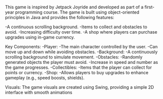 This game is inspired by Jetpack Joyride and developed as part of a first-year programming course. The game is built using object-oriented principles in Java and provides the following features:

-A continuous scrolling background.
-Items to collect and obstacles to avoid.
-Increasing difficulty over time.
-A shop where players can purchase upgrades using in-game currency.

Key Components:
    -Player:
        -The main character controlled by the user.
        -Can move up and down while avoiding obstacles.
    -Background:
        -A continuously scrolling background to simulate movement.
    -Obstacles:
        -Randomly generated objects the player must avoid.
        -Increase in speed and number as the game progresses.
    -Collectibles:
        -Items that the player can collect for points or currency.
    -Shop:
      -Allows players to buy upgrades to enhance gameplay (e.g., speed boosts, shields).
      
Visuals:
The game visuals are created using Swing, providing a simple 2D interface with smooth animations
